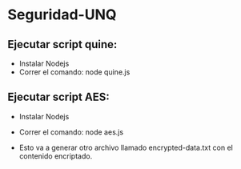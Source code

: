 # Seguridad-UNQ

## Ejecutar script quine:
- Instalar Nodejs
- Correr el comando: 
  node quine.js

## Ejecutar script AES:
- Instalar Nodejs
- Correr el comando:
  node aes.js <Archivo> <Password>

- Esto va a generar otro archivo llamado encrypted-data.txt con el contenido encriptado.
